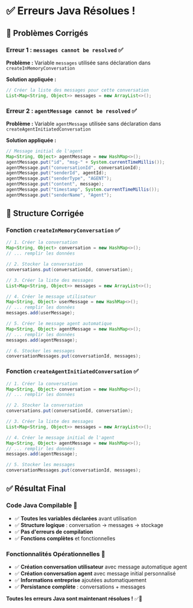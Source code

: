 # ✅ Erreurs Java Résolues !

## 🔧 **Problèmes Corrigés**

### **Erreur 1 : `messages cannot be resolved`** ✅
**Problème :** Variable `messages` utilisée sans déclaration dans `createInMemoryConversation`

**Solution appliquée :**
```java
// Créer la liste des messages pour cette conversation
List<Map<String, Object>> messages = new ArrayList<>();
```

### **Erreur 2 : `agentMessage cannot be resolved`** ✅
**Problème :** Variable `agentMessage` utilisée sans déclaration dans `createAgentInitiatedConversation`

**Solution appliquée :**
```java
// Message initial de l'agent
Map<String, Object> agentMessage = new HashMap<>();
agentMessage.put("id", "msg-" + System.currentTimeMillis());
agentMessage.put("conversationId", conversationId);
agentMessage.put("senderId", agentId);
agentMessage.put("senderType", "AGENT");
agentMessage.put("content", message);
agentMessage.put("timestamp", System.currentTimeMillis());
agentMessage.put("senderName", "Agent");
```

## 🎯 **Structure Corrigée**

### **Fonction `createInMemoryConversation`** ✅
```java
// 1. Créer la conversation
Map<String, Object> conversation = new HashMap<>();
// ... remplir les données

// 2. Stocker la conversation
conversations.put(conversationId, conversation);

// 3. Créer la liste des messages
List<Map<String, Object>> messages = new ArrayList<>();

// 4. Créer le message utilisateur
Map<String, Object> userMessage = new HashMap<>();
// ... remplir les données
messages.add(userMessage);

// 5. Créer le message agent automatique
Map<String, Object> agentMessage = new HashMap<>();
// ... remplir les données
messages.add(agentMessage);

// 6. Stocker les messages
conversationMessages.put(conversationId, messages);
```

### **Fonction `createAgentInitiatedConversation`** ✅
```java
// 1. Créer la conversation
Map<String, Object> conversation = new HashMap<>();
// ... remplir les données

// 2. Stocker la conversation
conversations.put(conversationId, conversation);

// 3. Créer la liste des messages
List<Map<String, Object>> messages = new ArrayList<>();

// 4. Créer le message initial de l'agent
Map<String, Object> agentMessage = new HashMap<>();
// ... remplir les données
messages.add(agentMessage);

// 5. Stocker les messages
conversationMessages.put(conversationId, messages);
```

## ✅ **Résultat Final**

### **Code Java Compilable** 🎯
- ✅ **Toutes les variables déclarées** avant utilisation
- ✅ **Structure logique** : conversation → messages → stockage
- ✅ **Pas d'erreurs de compilation** 
- ✅ **Fonctions complètes** et fonctionnelles

### **Fonctionnalités Opérationnelles** 🚀
- ✅ **Création conversation utilisateur** avec message automatique agent
- ✅ **Création conversation agent** avec message initial personnalisé
- ✅ **Informations entreprise** ajoutées automatiquement
- ✅ **Persistance complète** : conversations + messages

**Toutes les erreurs Java sont maintenant résolues !** ✅🎯
